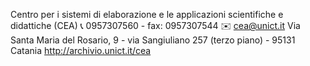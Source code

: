 Centro per i sistemi di elaborazione e le applicazioni scientifiche e didattiche (CEA)
📞 0957307560 - fax: 0957307544
✉️ cea@unict.it
Via Santa Maria del Rosario, 9 - via Sangiuliano 257 (terzo piano) - 95131 Catania
http://archivio.unict.it/cea